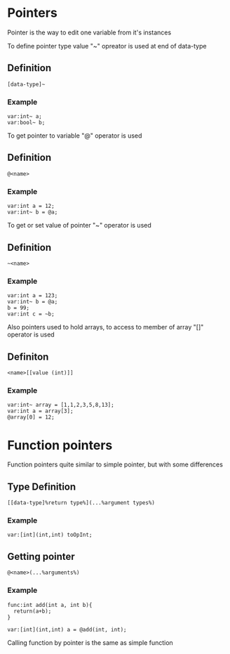 # Pointers

Pointer is the way to edit one variable from it's instances

To define pointer type value "~" opreator is used at end of data-type

## Definition

```
[data-type]~
```
### Example

```
var:int~ a;
var:bool~ b;
```
To get pointer to variable "@" operator is used

## Definition

```
@<name>
```

### Example

```
var:int a = 12;
var:int~ b = @a;
```

To get or set value of pointer "~" operator is used

## Definition

```
~<name>
```
### Example

```
var:int a = 123;
var:int~ b = @a;
b = 99;
var:int c = ~b;
```

Also pointers used to hold arrays, to access to member of array "[]" operator is used

## Definiton

```
<name>[[value (int)]]
```

### Example

```
var:int~ array = [1,1,2,3,5,8,13];
var:int a = array[3];
@array[0] = 12;
```
# Function pointers

Function pointers quite similar to simple pointer, but with some differences

## Type Definition

```
[[data-type]%return type%](...%argument types%)
```

### Example
```
var:[int](int,int) toOpInt;
```

## Getting pointer

```
@<name>(...%arguments%)
```

### Example

```
func:int add(int a, int b){
  return(a+b);
}

var:[int](int,int) a = @add(int, int);
```

Calling function by pointer is the same as simple function


